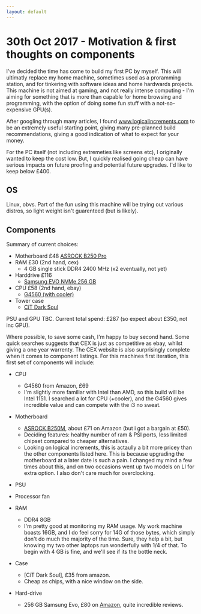 ```yaml
---
layout: default
---
```


# 30th Oct 2017 - Motivation & first thoughts on components

I've decided the time has come to build my first PC by myself. This will ultimatly replace my home machine, sometimes used as a proramming station, and for tinkering with software ideas and home hardwards projects. This machine is not aimed at gaming, and not really intense computing - I'm aiming for something that is more than capable for home browsing and programming, with the option of doing some fun stuff with a not-so-expensive GPU(s). 

After googling through many articles, I found www.logicalincrements.com to be an extremely useful starting point, giving many pre-planned build recommendations, giving a good indication of what to expect for your money.

For the PC itself (not including extremeties like screens etc), I originally wanted to keep the cost low. But, I quickly realised going cheap can have serious impacts on future proofing and potential future upgrades. I'd like to keep below £400. 

## OS
Linux, obvs. Part of the fun using this machine will be trying out various distros, so light weight isn't guarenteed (but is likely). 

## Components
Summary of current choices:

* Motherboard £48
    [ASROCK B250 Pro](https://www.amazon.co.uk/ASROCK-B250M-PRO4-Elegant-Motherboard/dp/B01N0LMLMM/ref=sr_1_1?s=computers&ie=UTF8&qid=1511738958&sr=1-1&keywords=asrock+b250+pro4)
* RAM £30 (2nd hand, cex)
    * 4 GB single stick DDR4 2400 MHz (x2 eventually, not yet)
* Harddrive £116 
    * [Samsung EVO NVMe 256 GB](https://www.amazon.co.uk/Samsung-M-2-2280-500GB-Express-Solid/dp/B01M211K53/?tag=logicaincre05-21&th=1)
* CPU £58 (2nd hand, ebay)
    * [G4560  (with cooler)](http://cpu.userbenchmark.com/Compare/Intel-Pentium-G4560-vs-Intel-Core-i3-6100/3892vs3511)
* Tower case
    * [CiT Dark Soul](https://www.amazon.co.uk/dp/B01MSE30WA/ref=twister_B074G83KSZ?_encoding=UTF8&psc=1)

PSU and GPU TBC.
Current total spend: £287 (so expect about £350, not inc GPU).

Where possible, to save some cash, I'm happy to buy second hand. Some quick searches suggests that CEX is just as competitive as ebay, whilst giving a one year warrenty. The CEX website is also surprisingly complete when it comes to component listings. For this machines first iteration, this first set of components will include:

* CPU
    * G4560 from Amazon, £69
    * I'm slightly more familiar with Intel than AMD, so this build will be Intel 1151. I searched a lot for CPU (+cooler), and the G4560 gives incredible value and can compete with the i3 no sweat.  

* Motherboard
    * [ASROCK B250M](https://www.amazon.co.uk/gp/product/B01N0LMLMM/ref=ox_sc_act_title_1?smid=A3P5ROKL5A1OLE&psc=1#Ask), about £71 on Amazon (but i got a bargain at £50). 
    * Deciding features: healthy number of ram & PSI ports, less limited chipset compared to cheaper alternatives.
    * Looking on logical increments, this is actaully a bit more pricey than the other components listed here. This is because upgrading the motherboard at a later date is such a pain. I changed my mind a few times about this, and on two occasions went up two models on LI for extra option. I also don't care much for overclocking.

* PSU

* Processor fan

* RAM
    * DDR4 8GB
    * I'm pretty good at monitoring my RAM usage. My work machine boasts 16GB, and I do feel sorry for 14G of those bytes, which simply don't do much the majority of the time. Sure, they help a bit, but knowing my two other laptops run wonderfully with 1/4 of that. To begin with 4 GB is fine, and we'll see if its the bottle neck.
    
* Case
    * [CiT Dark Soul], £35 from amazon.
    * Cheap as chips, with a nice window on the side.
    
* Hard-drive
    * 256 GB Samsung Evo, £80 on [Amazon](https://www.amazon.co.uk/Samsung-inch-Solid-State-Drive/dp/B00P736UEU/?tag=logicaincre05-21), quite incredible reviews. 
